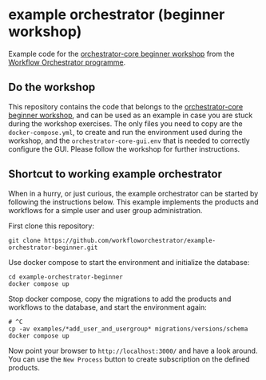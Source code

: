 # example orchestrator (beginner workshop)

Example code for the
[orchestrator-core beginner workshop](https://workfloworchestrator.org/orchestrator-core/workshops/beginner/overview/)
from the [Workflow Orchestrator programme](https://workfloworchestrator.org).

## Do the workshop

This repository contains the code that belongs to the 
[orchestrator-core beginner workshop](https://workfloworchestrator.org/orchestrator-core/workshops/beginner/overview/),
and can be used as an example in case you are stuck during the 
workshop exercises. The 
only files you need to copy are the `docker-compose.yml`, to create and run 
the environment used during the workshop, and the `orchestrator-core-gui.env`
that is needed to correctly configure the GUI. Please follow the workshop for 
further instructions.

## Shortcut to working example orchestrator

When in a hurry, or just curious, the example orchestrator can be started by 
following the instructions below. This example implements the products and 
workflows for a simple user and user group administration.

First clone this repository:

```shell
git clone https://github.com/workfloworchestrator/example-orchestrator-beginner.git
```

Use docker compose to start the environment and initialize the database:

```shell
cd example-orchestrator-beginner
docker compose up
```

Stop docker compose, copy the migrations to add the products and workflows 
to the database, and start the environment again:

```shell
# ^C
cp -av examples/*add_user_and_usergroup* migrations/versions/schema
docker compose up
```

Now point your browser to `http://localhost:3000/` and have a look around. 
You can use the `New Process` button to create subscription on the defined 
products.
